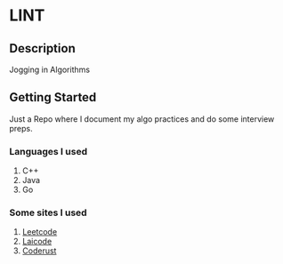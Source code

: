 # LINT

## Description
Jogging in Algorithms

## Getting Started
Just a Repo where I document my algo practices and do some interview preps.

### Languages I used
1. C++
2. Java
3. Go

### Some sites I used
1. [Leetcode](https://leetcode.com/)
2. [Laicode](https://www.laicode.io/)
3. [Coderust](https://www.educative.io/collection/5642554087309312/5679846214598656)
